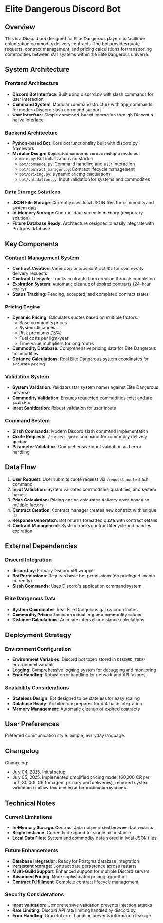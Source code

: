 # Elite Dangerous Discord Bot

## Overview

This is a Discord bot designed for Elite Dangerous players to facilitate colonization commodity delivery contracts. The bot provides quote requests, contract management, and pricing calculations for transporting commodities between star systems within the Elite Dangerous universe.

## System Architecture

### Frontend Architecture
- **Discord Bot Interface**: Built using discord.py with slash commands for user interaction
- **Command System**: Modular command structure with app_commands for modern Discord slash command support
- **User Interface**: Simple command-based interaction through Discord's native interface

### Backend Architecture
- **Python-based Bot**: Core bot functionality built with discord.py framework
- **Modular Design**: Separated concerns across multiple modules:
  - `main.py`: Bot initialization and startup
  - `bot/commands.py`: Command handling and user interaction
  - `bot/contract_manager.py`: Contract lifecycle management
  - `bot/pricing.py`: Dynamic pricing calculations
  - `bot/validation.py`: Input validation for systems and commodities

### Data Storage Solutions
- **JSON File Storage**: Currently uses local JSON files for commodity and system data
- **In-Memory Storage**: Contract data stored in memory (temporary solution)
- **Future Database Ready**: Architecture designed to easily integrate with Postgres database

## Key Components

### Contract Management System
- **Contract Creation**: Generates unique contract IDs for commodity delivery requests
- **Contract Lifecycle**: Tracks contracts from creation through completion
- **Expiration System**: Automatic cleanup of expired contracts (24-hour expiry)
- **Status Tracking**: Pending, accepted, and completed contract states

### Pricing Engine
- **Dynamic Pricing**: Calculates quotes based on multiple factors:
  - Base commodity prices
  - System distances
  - Risk premiums (15%)
  - Fuel costs per light-year
  - Time value multipliers for long routes
- **Commodity Database**: Comprehensive pricing data for Elite Dangerous commodities
- **Distance Calculations**: Real Elite Dangerous system coordinates for accurate pricing

### Validation System
- **System Validation**: Validates star system names against Elite Dangerous universe
- **Commodity Validation**: Ensures requested commodities exist and are available
- **Input Sanitization**: Robust validation for user inputs

### Command System
- **Slash Commands**: Modern Discord slash command implementation
- **Quote Requests**: `/request_quote` command for commodity delivery quotes
- **Parameter Validation**: Comprehensive input validation and error handling

## Data Flow

1. **User Request**: User submits quote request via `/request_quote` slash command
2. **Input Validation**: System validates commodities, quantities, and system names
3. **Price Calculation**: Pricing engine calculates delivery costs based on multiple factors
4. **Contract Creation**: Contract manager creates new contract with unique ID
5. **Response Generation**: Bot returns formatted quote with contract details
6. **Contract Management**: System tracks contract lifecycle and handles expiration

## External Dependencies

### Discord Integration
- **discord.py**: Primary Discord API wrapper
- **Bot Permissions**: Requires basic bot permissions (no privileged intents currently)
- **Slash Commands**: Uses Discord's application command system

### Elite Dangerous Data
- **System Coordinates**: Real Elite Dangerous galaxy coordinates
- **Commodity Prices**: Based on actual in-game commodity values
- **Distance Calculations**: Accurate interstellar distance calculations

## Deployment Strategy

### Environment Configuration
- **Environment Variables**: Discord bot token stored in `DISCORD_TOKEN` environment variable
- **Logging**: Comprehensive logging system for debugging and monitoring
- **Error Handling**: Robust error handling for network and API failures

### Scalability Considerations
- **Stateless Design**: Bot designed to be stateless for easy scaling
- **Database Ready**: Architecture prepared for database integration
- **Memory Management**: Automatic cleanup of expired contracts

## User Preferences

Preferred communication style: Simple, everyday language.

## Changelog

Changelog:
- July 04, 2025. Initial setup
- July 05, 2025. Implemented simplified pricing model (60,000 CR per unit, 80,000 CR for urgent primary port deliveries), removed system validation to allow free text input for destination systems

## Technical Notes

### Current Limitations
- **In-Memory Storage**: Contract data not persisted between bot restarts
- **Single Instance**: Currently designed for single bot instance
- **Local Data Files**: System and commodity data stored in local JSON files

### Future Enhancements
- **Database Integration**: Ready for Postgres database integration
- **Persistent Storage**: Contract data persistence across restarts
- **Multi-Guild Support**: Enhanced support for multiple Discord servers
- **Advanced Pricing**: More sophisticated pricing algorithms
- **Contract Fulfillment**: Complete contract lifecycle management

### Security Considerations
- **Input Validation**: Comprehensive validation prevents injection attacks
- **Rate Limiting**: Discord API rate limiting handled by discord.py
- **Error Handling**: Graceful error handling prevents information leakage